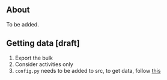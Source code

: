 ## About
To be added.

## Getting data [draft]
1. Export the bulk
2. Consider activities only
3. `config.py` needs to be added to src, to get data, follow [this](https://towardsdatascience.com/using-the-strava-api-and-pandas-to-explore-your-activity-data-d94901d9bfde)

